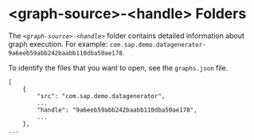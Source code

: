 <!-- loio5b3bda1766024adfb2c61928e56e3897 -->

# <graph-source\>-<handle\> Folders

The <code><i class="varname">&lt;graph-source&gt;</i>-<i class="varname">&lt;handle&gt;</i></code> folder contains detailed information about graph execution. For example: `com.sap.demo.datagenerator-9a6eeb59abb242baabb110dba50ae178`.

To identify the files that you want to open, see the `graphs.json` file.

```
[
    {
        "src": "com.sap.demo.datagenerator",
        ...
        "handle": "9a6eeb59abb242baabb110dba50ae178",
        ...
    },
...
```

